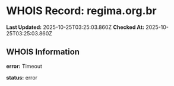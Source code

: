 # WHOIS Record: regima.org.br

**Last Updated:** 2025-10-25T03:25:03.860Z
**Checked At:** 2025-10-25T03:25:03.860Z

## WHOIS Information

**error:** Timeout

**status:** error

